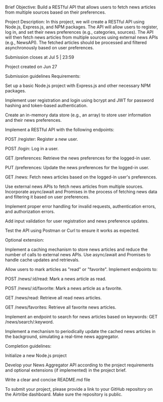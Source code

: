 Brief
Objective: Build a RESTful API that allows users to fetch news articles from multiple sources based on their preferences.


Project Description: In this project, we will create a RESTful API using Node.js, Express.js, and NPM packages. The API will allow users to register, log in, and set their news preferences (e.g., categories, sources). The API will then fetch news articles from multiple sources using external news APIs (e.g., NewsAPI). The fetched articles should be processed and filtered asynchronously based on user preferences.

Submission closes at Jul 5 | 23:59

Project created on Jun 27

Submission guidelines
Requirements:

Set up a basic Node.js project with Express.js and other necessary NPM packages.

Implement user registration and login using bcrypt and JWT for password hashing and token-based authentication.

Create an in-memory data store (e.g., an array) to store user information and their news preferences.

Implement a RESTful API with the following endpoints:

POST /register: Register a new user.

POST /login: Log in a user.

GET /preferences: Retrieve the news preferences for the logged-in user.

PUT /preferences: Update the news preferences for the logged-in user.

GET /news: Fetch news articles based on the logged-in user's preferences.

Use external news APIs to fetch news articles from multiple sources. Incorporate async/await and Promises in the process of fetching news data and filtering it based on user preferences.

Implement proper error handling for invalid requests, authentication errors, and authorization errors.

Add input validation for user registration and news preference updates.

Test the API using Postman or Curl to ensure it works as expected.


Optional extension:

Implement a caching mechanism to store news articles and reduce the number of calls to external news APIs. Use async/await and Promises to handle cache updates and retrievals.

Allow users to mark articles as "read" or "favorite". Implement endpoints to:

POST /news/:id/read: Mark a news article as read.

POST /news/:id/favorite: Mark a news article as a favorite.

GET /news/read: Retrieve all read news articles.

GET /news/favorites: Retrieve all favorite news articles.

Implement an endpoint to search for news articles based on keywords: GET /news/search/:keyword.

Implement a mechanism to periodically update the cached news articles in the background, simulating a real-time news aggregator.

Completion guidelines:

Initialize a new Node.js project

Develop your News Aggregator API according to the project requirements and optional extensions (if implemented) in the project brief.

Write a clear and concise README.md file

To submit your project, please provide a link to your GitHub repository on the Airtribe dashboard. Make sure the repository is public.